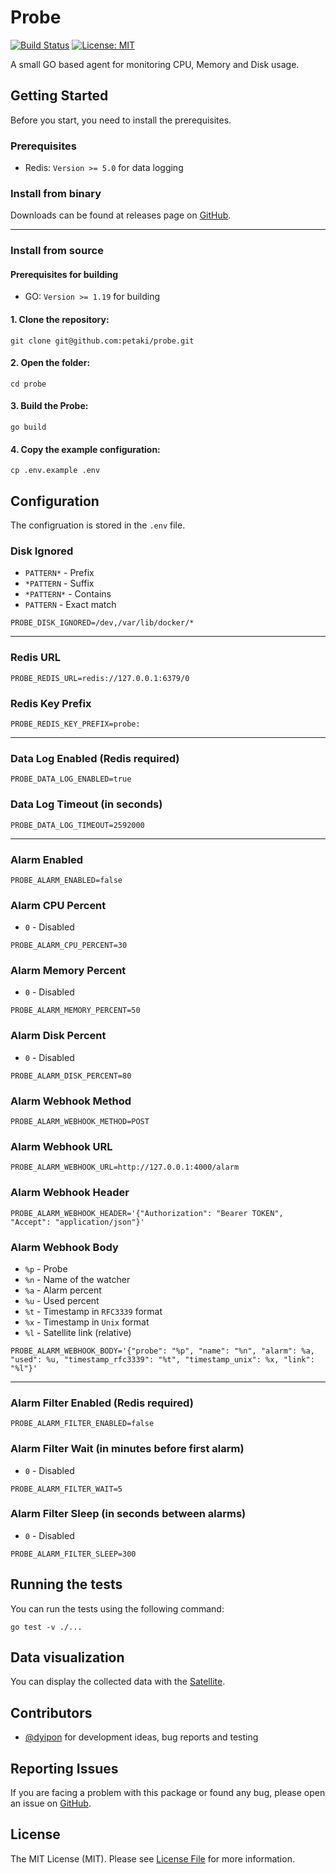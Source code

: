 # Probe

[![Build Status](https://github.com/petaki/probe/workflows/tests/badge.svg)](https://github.com/petaki/probe/actions)
[![License: MIT](https://img.shields.io/badge/License-MIT-brightgreen.svg)](LICENSE.md)

A small GO based agent for monitoring CPU, Memory and Disk usage.

## Getting Started

Before you start, you need to install the prerequisites.

### Prerequisites

- Redis: `Version >= 5.0` for data logging

### Install from binary

Downloads can be found at releases page on [GitHub](https://github.com/petaki/probe/releases).

---

### Install from source

#### Prerequisites for building

- GO: `Version >= 1.19` for building

#### 1. Clone the repository:

```
git clone git@github.com:petaki/probe.git
```

#### 2. Open the folder:

```
cd probe
```

#### 3. Build the Probe:

```
go build
```

#### 4. Copy the example configuration:

```
cp .env.example .env
```

## Configuration

The configruation is stored in the `.env` file.

### Disk Ignored

- `PATTERN*` - Prefix
- `*PATTERN` - Suffix
- `*PATTERN*` - Contains
- `PATTERN` - Exact match

```
PROBE_DISK_IGNORED=/dev,/var/lib/docker/*
```

---

### Redis URL

```
PROBE_REDIS_URL=redis://127.0.0.1:6379/0
```

### Redis Key Prefix

```
PROBE_REDIS_KEY_PREFIX=probe:
```

---

### Data Log Enabled (Redis required)

```
PROBE_DATA_LOG_ENABLED=true
```

### Data Log Timeout (in seconds)

```
PROBE_DATA_LOG_TIMEOUT=2592000
```

---

### Alarm Enabled

```
PROBE_ALARM_ENABLED=false
```

### Alarm CPU Percent

- `0` - Disabled

```
PROBE_ALARM_CPU_PERCENT=30
```

### Alarm Memory Percent

- `0` - Disabled

```
PROBE_ALARM_MEMORY_PERCENT=50
```

### Alarm Disk Percent

- `0` - Disabled

```
PROBE_ALARM_DISK_PERCENT=80
```

### Alarm Webhook Method

```
PROBE_ALARM_WEBHOOK_METHOD=POST
```

### Alarm Webhook URL

```
PROBE_ALARM_WEBHOOK_URL=http://127.0.0.1:4000/alarm
```

### Alarm Webhook Header

```
PROBE_ALARM_WEBHOOK_HEADER='{"Authorization": "Bearer TOKEN", "Accept": "application/json"}'
```

### Alarm Webhook Body

- `%p` - Probe
- `%n` - Name of the watcher
- `%a` - Alarm percent
- `%u` - Used percent
- `%t` - Timestamp in `RFC3339` format
- `%x` - Timestamp in `Unix` format
- `%l` - Satellite link (relative)

```
PROBE_ALARM_WEBHOOK_BODY='{"probe": "%p", "name": "%n", "alarm": %a, "used": %u, "timestamp_rfc3339": "%t", "timestamp_unix": %x, "link": "%l"}'
```

---

### Alarm Filter Enabled (Redis required)

```
PROBE_ALARM_FILTER_ENABLED=false
```

### Alarm Filter Wait (in minutes before first alarm)

- `0` - Disabled

```
PROBE_ALARM_FILTER_WAIT=5
```

### Alarm Filter Sleep (in seconds between alarms)

- `0` - Disabled

```
PROBE_ALARM_FILTER_SLEEP=300
```

## Running the tests

You can run the tests using the following command:

```
go test -v ./...
```

## Data visualization

You can display the collected data with the [Satellite](https://github.com/petaki/satellite).

## Contributors

- [@dyipon](https://github.com/dyipon) for development ideas, bug reports and testing

## Reporting Issues

If you are facing a problem with this package or found any bug, please open an issue on [GitHub](https://github.com/petaki/probe/issues).

## License

The MIT License (MIT). Please see [License File](LICENSE.md) for more information.
